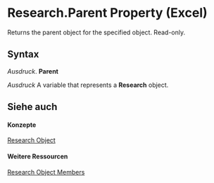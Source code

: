 
# Research.Parent Property (Excel)

Returns the parent object for the specified object. Read-only.


## Syntax

 _Ausdruck_. **Parent**

 _Ausdruck_ A variable that represents a **Research** object.


## Siehe auch


#### Konzepte


[Research Object](de9d8a1d-4942-88f4-ba8c-30bd06e1f24b.md)
#### Weitere Ressourcen


[Research Object Members](http://msdn.microsoft.com/library/c749811e-c5ee-4d35-ef27-f6b1aedffc99%28Office.15%29.aspx)